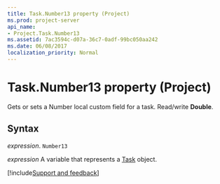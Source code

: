 ```yaml
---
title: Task.Number13 property (Project)
ms.prod: project-server
api_name:
- Project.Task.Number13
ms.assetid: 7ac3594c-d07a-36c7-0adf-99bc050aa242
ms.date: 06/08/2017
localization_priority: Normal
---
```



# Task.Number13 property (Project)

Gets or sets a Number local custom field for a task. Read/write  **Double**.


## Syntax

_expression_. `Number13`

_expression_ A variable that represents a [Task](./Project.Task.md) object.

[!include[Support and feedback](~/includes/feedback-boilerplate.md)]